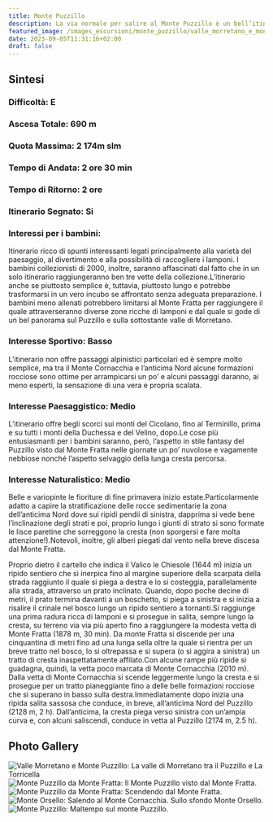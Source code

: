 ```yaml
---
title: Monte Puzzillo
description: La via normale per salire al Monte Puzzillo è un bell’itinerario di cresta che offre grandi panorami e vari spunti di interesse per i bambini. Anche se non molto faticoso è un percorso piuttosto lungo riservato, quindi, ai bambini più allenati e motivati. Pur trattandosi di una cresta piuttosto lunga non risulta mai monotona grazie alla varietà dei territori attraversati e dei panorami offerti.
featured_image: /images_escursioni/monte_puzzillo/valle_morretano_e_monte_puzzillo.jpg
date: 2023-09-05T11:31:16+02:00
draft: false
---
```



## Sintesi
### Difficoltà: E
### Ascesa Totale: 690 m
### Quota Massima: 2 174m slm
### Tempo di Andata: 2 ore 30 min
### Tempo di Ritorno: 2 ore
### Itinerario Segnato: Si
### Interessi per i bambini:
 Itinerario ricco di spunti interessanti legati principalmente alla varietà del paesaggio, al divertimento e alla possibilità di raccogliere i lamponi. I bambini collezionisti di 2000, inoltre, saranno affascinati dal fatto che in un solo itinerario raggiungeranno ben tre vette della collezione.L’itinerario anche se piuttosto semplice è, tuttavia, piuttosto lungo e potrebbe trasformarsi in un vero incubo se affrontato senza adeguata preparazione. I bambini meno allenati potrebbero limitarsi al Monte Fratta per raggiungere il quale attraverseranno diverse zone ricche di lamponi e dal quale si gode di un bel panorama sul Puzzillo e sulla sottostante valle di Morretano.
### Interesse Sportivo: Basso
L’itinerario non offre passaggi alpinistici particolari ed è sempre molto semplice, ma tra il Monte Cornacchia e l’anticima Nord alcune formazioni rocciose sono ottime per arrampicarsi un po’ e alcuni passaggi daranno, ai meno esperti, la sensazione di una vera e propria scalata.

### Interesse Paesaggistico: Medio
L’itinerario offre begli scorci sui monti del Cicolano, fino al Terminillo, prima e su tutti i monti della Duchessa e del Velino, dopo.Le cose più entusiasmanti per i bambini saranno, però, l’aspetto in stile fantasy del Puzzillo visto dal Monte Fratta nelle giornate un po’ nuvolose e vagamente nebbiose nonché l’aspetto selvaggio della lunga cresta percorsa.

### Interesse Naturalistico: Medio
Belle e variopinte le fioriture di fine primavera inizio estate.Particolarmente adatto a capire la stratificazione delle rocce sedimentarie la zona dell’anticima Nord dove sui ripidi pendii di sinistra, dapprima si vede bene l’inclinazione degli strati e poi, proprio lungo i giunti di strato si sono formate le lisce paretine che sorreggono la cresta (non sporgersi e fare molta attenzione!).Notevoli, inoltre, gli alberi piegati dal vento nella breve discesa dal Monte Fratta.

Proprio dietro il cartello che indica il Valico le Chiesole (1644 m) inizia un ripido sentiero che si inerpica fino al margine superiore della scarpata della strada raggiunto il quale si piega a destra e lo si costeggia, parallelamente alla strada, attraverso un prato inclinato. Quando, dopo poche decine di metri, il prato termina davanti a un boschetto, si piega a sinistra e si inizia a risalire il crinale nel bosco lungo un ripido sentiero a tornanti.Si raggiunge una prima radura ricca di lamponi e si prosegue in salita, sempre lungo la cresta, su terreno via via più aperto fino a raggiungere la modesta vetta di Monte Fratta (1878 m, 30 min).
Da monte Fratta si discende per una cinquantina di metri fino ad una lunga sella oltre la quale si rientra per un breve tratto nel bosco, lo si oltrepassa e si supera (o si aggira a sinistra) un tratto di cresta inaspettatamente affilato.Con alcune rampe più ripide si guadagna, quindi, la vetta poco marcata di Monte Cornacchia (2010 m). 
Dalla vetta di Monte Cornacchia si scende leggermente lungo la cresta e si prosegue per un tratto pianeggiante fino a delle belle formazioni rocciose che si superano in basso sulla destra.Immediatamente dopo inizia una ripida salita sassosa che conduce, in breve, all’anticima Nord del Puzzillo (2128 m, 2 h). Dall’anticima, la cresta piega verso sinistra con un’ampia curva e, con alcuni saliscendi, conduce in vetta al Puzzillo (2174 m, 2.5 h).



## Photo Gallery
![](/images_escursioni/monte_puzzillo/valle_morretano_e_monte_puzzillo.jpg "Valle Morretano e Monte Puzzillo: La valle di Morretano tra il Puzzillo e La Torricella")  ![](/images_escursioni/monte_puzzillo/monte_puzzillo_da_monte_fratta.jpg "Monte Puzzillo da Monte Fratta: Il Monte Puzzillo visto dal Monte Fratta.")  ![](/images_escursioni/monte_puzzillo/monte_puzzillo_da_monte_fratta.jpg "Monte Puzzillo da Monte Fratta: Scendendo dal Monte Fratta.")  ![](/images_escursioni/monte_puzzillo/monte_orsello.jpg "Monte Orsello: Salendo al Monte Cornacchia. Sullo sfondo Monte Orsello.")  ![](/images_escursioni/monte_puzzillo/monte_puzzillo.jpg "Monte Puzzillo: Maltempo sul monte Puzzillo.")  